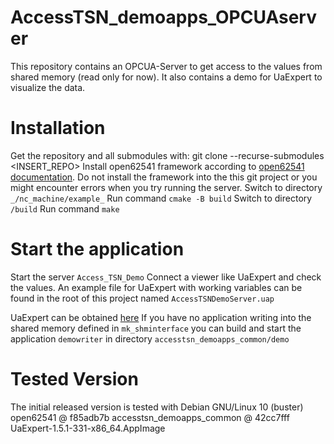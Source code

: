 # AccessTSN_demoapps_OPCUAserver

This repository contains an OPCUA-Server to get access to the values from shared memory (read only for now). It also contains a demo for UaExpert to visualize the data.

# Installation
Get the repository and all submodules with:
git clone --recurse-submodules <INSERT_REPO>
Install open62541 framework according to [open62541 documentation](https://open62541.org/doc/open62541-current.pdf). Do not install the framework into the this git project or you might encounter errors when you try running the server.
Switch to directory `_/nc_machine/example_`
Run command `cmake -B build`
Switch to directory `/build`
Run command `make`

# Start the application
Start the server `Access_TSN_Demo`
Connect a viewer like UaExpert and check the values.
An example file for UaExpert with working variables can be found in the root of this project named `AccessTSNDemoServer.uap`

UaExpert can be obtained [here](https://www.unified-automation.com/de/downloads/opc-ua-clients.html)
If you have no application writing into the shared memory defined in `mk_shminterface` you can build and start the application `demowriter` in directory `accesstsn_demoapps_common/demo`

# Tested Version
The initial released version is tested with
Debian GNU/Linux 10 (buster)
open62541 @ f85adb7b
accesstsn_demoapps_common @ 42cc7fff
UaExpert-1.5.1-331-x86_64.AppImage
